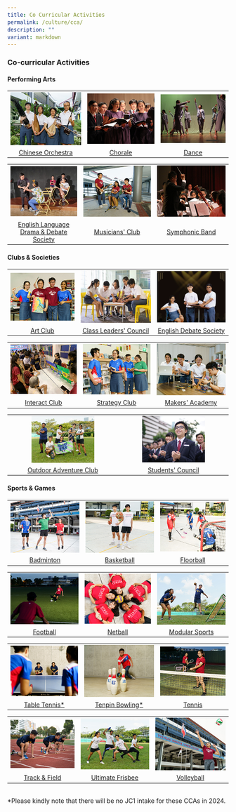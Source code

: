 ```yaml
---
title: Co Curricular Activities
permalink: /culture/cca/
description: ""
variant: markdown
---
```

### **Co-curricular Activities** 

#### **Performing Arts**
<table>
	<tbody>
		<tr>
    <td style="text-align: center;">
			<a href="/culture/cca/performing-arts/chinese-orchestra/"><img src="/images/CCA/cca1.jpg"></a>
		</td>
    <td style="text-align: center;">
			<a href="/culture/cca/performing-arts/chorale/"><img src="/images/CCA/cca3.jpg"></a>
		</td>
		    <td style="text-align: center;">
			<a href="/culture/cca/performing-arts/dance/"><img src="/images/CCA/cca4.jpg"></a>
		</td>
	</tr>
		<tr>
    <td style="text-align: center;">
			<a href="/culture/cca/performing-arts/chinese-orchestra/">Chinese Orchestra</a>
</td>
    <td style="text-align: center;">
			<a href="/culture/cca/performing-arts/chorale/">Chorale</a>
		</td>
    <td style="text-align: center;">
			<a href="/culture/cca/performing-arts/dance/">Dance</a>
    </td>			
	</tr>
</tbody></table>
<table>
	<tbody><tr>
		<td style="text-align: center;">
			<a href="/culture/cca/performing-arts/eldds/"><img src="/images/CCA/cca5.jpg"></a>
		</td>
    <td style="text-align: center;">
			<a href="/culture/cca/performing-arts/musicians-club/"><img src="/images/CCA/cca6.jpg"></a>
		</td>
		    <td style="text-align: center;">
			<a href="/culture/cca/performing-arts/symphonic-band/"><img src="/images/CCA/cca7.jpg"></a>
		</td>
	</tr>
		<tr>
		<td style="text-align: center;">			
			<a href="/culture/cca/performing-arts/eldds/">English Language Drama &amp; Debate Society</a>
</td>
    <td style="text-align: center;">
			<a href="/culture/cca/performing-arts/musicians-club/">Musicians' Club</a>
		</td>
    <td style="text-align: center;">
			<a href="/culture/cca/performing-arts/symphonic-band/">Symphonic Band</a>
		</td>			
	</tr>
</tbody></table>

#### **Clubs &amp; Societies**
<table>
	<tbody>
	<tr>
  <td style="text-align: center;">
			<a href="/culture/cca/clubs-and-societies/art-club/"><img src="/images/CCA/cca8.jpg"></a>
	</td>
	<td style="text-align: center;">
			<a href="/culture/cca/clubs-and-societies/class-leaders-council/"><img src="/images/CCA/cca9.jpg"></a>
		</td>
   <td style="text-align: center;">
			<a href="/culture/cca/clubs-and-societies/english-debate-society/"><img src="/images/CCA/cca28.png"></a>
	</td>
	</tr>
		<tr>
    <td style="text-align: center;">
			<a href="/culture/cca/clubs-and-societies/art-club/">Art Club</a>
</td>
		<td style="text-align: center;">			
			<a href="/culture/cca/clubs-and-societies/class-leaders-council/">Class Leaders' Council</a>
</td>
    <td style="text-align: center;">
			<a href="/culture/cca/clubs-and-societies/english-debate-society/">English Debate Society</a>
		</td>
	</tr>
</tbody></table>
<table>
	<tbody>
		<tr>
		   <td style="text-align: center;">
			<a href="/culture/cca/clubs-and-societies/interact-club/"><img src="/images/CCA/cca10.jpg"></a>
	</td>	
    <td style="text-align: center;">
			<a href="/culture/cca/clubs-and-societies/strategy-club/"><img src="/images/CCA/cca11.jpg"></a>
		</td>
		<td style="text-align: center;">
			<a href="/culture/cca/clubs-and-societies/makers-academy/"><img src="/images/CCA/cca12.jpg"></a>
		</td>
	</tr>
		<tr>
    <td style="text-align: center;">
			<a href="/culture/cca/clubs-and-societies/interact-club/">Interact Club</a>
		</td>			
    <td style="text-align: center;">
			<a href="/culture/cca/clubs-and-societies/strategy-club/">Strategy Club</a>
</td>
		<td style="text-align: center;">			
			<a href="/culture/cca/clubs-and-societies/makers-academy/">Makers' Academy</a>
</td>
	</tr>
</tbody></table>
<table>
	<tbody>
		<tr>
		    <td style="text-align: center;">
			<a href="/culture/cca/clubs-and-societies/outdoor-adventure-club/"><img style="width:60%" src="/images/CCA/cca13.jpg"></a>
		</td>	
    <td style="text-align: center;">
			<a href="/culture/cca/clubs-and-societies/students-council/"><img src="/images/CCA/cca14.jpg" style="width:60%"></a>
		</td>
	</tr>
		<tr>
		<td style="text-align: center;">
			<a href="/culture/cca/clubs-and-societies/outdoor-adventure-club/">Outdoor Adventure Club</a>
		</td>
    <td style="text-align: center;">
			<a href="/culture/cca/clubs-and-societies/students-council/">Students' Council</a>
		</td>
	</tr>
</tbody></table>

#### **Sports &amp; Games**
<table>
	<tbody><tr>
    <td style="text-align: center;">
			<a href="/culture/cca/sports-and-games/badminton/"><img src="/images/CCA/cca16.jpg"></a>
		</td>
		<td style="text-align: center;">
			<a href="/culture/cca/sports-and-games/basketball/"><img src="/images/CCA/cca17.jpg"></a>
		</td>
    <td style="text-align: center;">
			<a href="/culture/cca/sports-and-games/floorball/"><img src="/images/CCA/cca18.jpg"></a>
		</td>
	</tr>
		<tr>
    <td style="text-align: center;">
			<a href="/culture/cca/sports-and-games/badminton/">Badminton</a>
</td>
		<td style="text-align: center;">			
			<a href="/culture/cca/sports-and-games/basketball/">Basketball</a>
</td>
    <td style="text-align: center;">
			<a href="/culture/cca/sports-and-games/floorball/">Floorball</a>
		</td>
	</tr>
</tbody></table>

<table>
	<tbody><tr>
    <td style="text-align: center;">
			<a href="/culture/cca/sports-and-games/football/"><img src="/images/CCA/cca19.jpg"></a>
		</td>
		<td style="text-align: center;">
			<a href="/culture/cca/sports-and-games/netball/"><img src="/images/CCA/cca20.jpg"></a>
		</td>
    <td style="text-align: center;">
			<a href="/culture/cca/sports-and-games/modular-sports/"><img src="/images/CCA/cca21.jpg"></a>
		</td>
	</tr>
		<tr>
    <td style="text-align: center;">
			<a href="/culture/cca/sports-and-games/football/">Football</a>
</td>
		<td style="text-align: center;">			
			<a href="/culture/cca/sports-and-games/netball/">Netball</a>
</td>
    <td style="text-align: center;">
			<a href="/culture/cca/sports-and-games/modular-sports/">Modular Sports</a>
		</td>
	</tr>
</tbody></table>
<table>
	<tbody><tr>
    <td style="text-align: center;">
			<a href="/culture/cca/sports-and-games/table-tennis/"><img src="/images/CCA/cca22.jpg"></a>
		</td>
		<td style="text-align: center;">
			<a href="/culture/cca/sports-and-games/tenpin-bowling/"><img src="/images/CCA/cca23.jpg"></a>
		</td>
    <td style="text-align: center;">
			<a href="/culture/cca/sports-and-games/tennis/"><img src="/images/CCA/cca24.jpg"></a>
		</td>
	</tr>
		<tr>
    <td style="text-align: center;">
			<a href="/culture/cca/sports-and-games/table-tennis/">Table Tennis*</a>
</td>
		<td style="text-align: center;">			
			<a href="/culture/cca/sports-and-games/tenpin-bowling/">Tenpin Bowling*</a>
</td>
    <td style="text-align: center;">
			<a href="/culture/cca/sports-and-games/tennis/">Tennis</a>
		</td>
	</tr>
</tbody></table>
<table>
	<tbody><tr>
    <td style="text-align: center;">
			<a href="/culture/cca/sports-and-games/track-and-field/"><img src="/images/CCA/cca25.jpg"></a>
		</td>
		<td style="text-align: center;">
			<a href="/culture/cca/sports-and-games/ultimate-frisbee/"><img src="/images/CCA/cca26.jpg"></a>
		</td>
    <td style="text-align: center;">
			<a href="/culture/cca/sports-and-games/volleyball/"><img src="/images/CCA/cca27.jpg"></a>
		</td>
	</tr>
		<tr>
    <td style="text-align: center;">
			<a href="/culture/cca/sports-and-games/track-and-field/">Track &amp; Field</a>
</td>
		<td style="text-align: center;">			
			<a href="/culture/cca/sports-and-games/ultimate-frisbee/">Ultimate Frisbee</a>
</td>
    <td style="text-align: center;">
			<a href="/culture/cca/sports-and-games/volleyball/">Volleyball</a>
		</td>
	</tr>
</tbody></table>
<br>
*Please kindly note that there will be no JC1 intake for these CCAs in 2024.